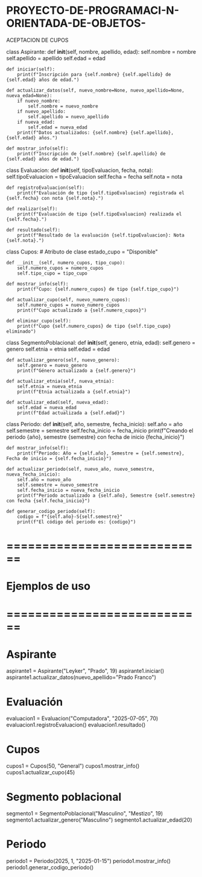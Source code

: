 # PROYECTO-DE-PROGRAMACI-N-ORIENTADA-DE-OBJETOS-
ACEPTACION DE CUPOS


class Aspirante:
    def __init__(self, nombre, apellido, edad):
        self.nombre = nombre
        self.apellido = apellido
        self.edad = edad

    def iniciar(self):
        print(f"Inscripción para {self.nombre} {self.apellido} de {self.edad} años de edad.")

    def actualizar_datos(self, nuevo_nombre=None, nuevo_apellido=None, nueva_edad=None):
        if nuevo_nombre:
            self.nombre = nuevo_nombre
        if nuevo_apellido:
            self.apellido = nuevo_apellido
        if nueva_edad:
            self.edad = nueva_edad
        print(f"Datos actualizados: {self.nombre} {self.apellido}, {self.edad} años.")

    def mostrar_info(self):
        print(f"Inscripción de {self.nombre} {self.apellido} de {self.edad} años de edad.")


class Evaluacion:
    def __init__(self, tipoEvaluacion, fecha, nota):
        self.tipoEvaluacion = tipoEvaluacion
        self.fecha = fecha
        self.nota = nota

    def registroEvaluacion(self):
        print(f"Evaluación de tipo {self.tipoEvaluacion} registrada el {self.fecha} con nota {self.nota}.")

    def realizar(self):
        print(f"Evaluación de tipo {self.tipoEvaluacion} realizada el {self.fecha}.")

    def resultado(self):
        print(f"Resultado de la evaluación {self.tipoEvaluacion}: Nota {self.nota}.")


class Cupos:
    # Atributo de clase
    estado_cupo = "Disponible"

    def __init__(self, numero_cupos, tipo_cupo):
        self.numero_cupos = numero_cupos
        self.tipo_cupo = tipo_cupo

    def mostrar_info(self):
        print(f"Cupo: {self.numero_cupos} de tipo {self.tipo_cupo}")

    def actualizar_cupo(self, nuevo_numero_cupos):
        self.numero_cupos = nuevo_numero_cupos
        print(f"Cupo actualizado a {self.numero_cupos}")

    def eliminar_cupo(self):
        print(f"Cupo {self.numero_cupos} de tipo {self.tipo_cupo} eliminado")


class SegmentoPoblacional:
    def __init__(self, genero, etnia, edad):
        self.genero = genero
        self.etnia = etnia
        self.edad = edad

    def actualizar_genero(self, nuevo_genero):
        self.genero = nuevo_genero
        print(f"Género actualizado a {self.genero}")

    def actualizar_etnia(self, nueva_etnia):
        self.etnia = nueva_etnia
        print(f"Etnia actualizada a {self.etnia}")

    def actualizar_edad(self, nueva_edad):
        self.edad = nueva_edad
        print(f"Edad actualizada a {self.edad}")


class Periodo:
    def __init__(self, año, semestre, fecha_inicio):
        self.año = año
        self.semestre = semestre
        self.fecha_inicio = fecha_inicio
        print(f"Creando el periodo {año}, semestre {semestre} con fecha de inicio {fecha_inicio}")

    def mostrar_info(self):
        print(f"Periodo: Año = {self.año}, Semestre = {self.semestre}, Fecha de inicio = {self.fecha_inicio}")

    def actualizar_periodo(self, nuevo_año, nuevo_semestre, nueva_fecha_inicio):
        self.año = nuevo_año
        self.semestre = nuevo_semestre
        self.fecha_inicio = nueva_fecha_inicio
        print(f"Periodo actualizado a {self.año}, Semestre {self.semestre} con fecha {self.fecha_inicio}")

    def generar_codigo_periodo(self):
        codigo = f"{self.año}-S{self.semestre}"
        print(f"El código del periodo es: {codigo}")


# ============================
# Ejemplos de uso
# ============================

# Aspirante
aspirante1 = Aspirante("Leyker", "Prado", 19)
aspirante1.iniciar()
aspirante1.actualizar_datos(nuevo_apellido="Prado Franco")

# Evaluación
evaluacion1 = Evaluacion("Computadora", "2025-07-05", 70)
evaluacion1.registroEvaluacion()
evaluacion1.resultado()

# Cupos
cupos1 = Cupos(50, "General")
cupos1.mostrar_info()
cupos1.actualizar_cupo(45)

# Segmento poblacional
segmento1 = SegmentoPoblacional("Masculino", "Mestizo", 19)
segmento1.actualizar_genero("Masculino")
segmento1.actualizar_edad(20)

# Periodo
periodo1 = Periodo(2025, 1, "2025-01-15")
periodo1.mostrar_info()
periodo1.generar_codigo_periodo()
